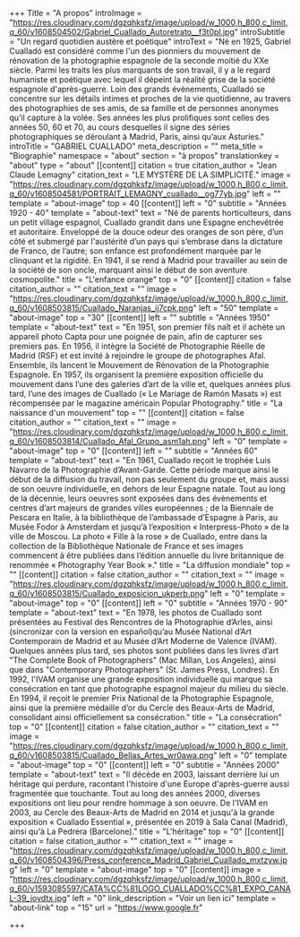 +++
Title = "A propos"
introImage = "https://res.cloudinary.com/dgzqhksfz/image/upload/w_1000,h_800,c_limit,q_60/v1608504502/Gabriel_Cuallado_Autoretrato__f3t0pl.jpg"
introSubtitle = "Un regard quotidien austère et poétique"
introText = "Né en 1925, Gabriel Cualladó est considéré comme l'un des pionniers du mouvement de rénovation de la photographie espagnole de la seconde moitié du XXe siècle. Parmi les traits les plus marquants de son travail, il y a le regard humaniste et poétique avec lequel il dépeint la réalité grise de la société espagnole d'après-guerre. Loin des grands événements, Cualladó se concentre sur les détails intimes et proches de la vie quotidienne, au travers des photographies de ses amis, de sa famille et de personnes anonymes qu’il capture à la volée. Ses années les plus prolifiques sont celles des années 50, 60 et 70, au cours desquelles il signe des séries photographiques se déroulant à Madrid, Paris, ainsi qu’aux Asturies."
introTitle = "GABRIEL CUALLADO"
meta_description = ""
meta_title = "Biographie"
namespace = "about"
section = "à propos"
translationkey = "about"
type = "about"
[[content]]
citation = true
citation_author = "Jean Claude Lemagny"
citation_text = "LE MYSTÈRE DE LA SIMPLICITÉ."
image = "https://res.cloudinary.com/dgzqhksfz/image/upload/w_1000,h_800,c_limit,q_60/v1608504581/PORTRAIT_LEMAGNY_cuallado__og77yb.jpg"
left = ""
template = "about-image"
top = 40
[[content]]
left = "0"
subtitle = "Années 1920 - 40"
template = "about-text"
text = "Né de parents horticulteurs, dans un petit village espagnol, Cuallado grandit dans une Espagne enchevêtrée et autoritaire. Enveloppé de la douce odeur des oranges de son père, d’un côté et submergé par l'austérité d’un pays qui s’embrase dans la dictature de Franco, de l’autre; son enfance est profondément marquée par le clinquant et la rigidité. En 1941, il se rend à Madrid pour travailler au sein de la société de son oncle, marquant ainsi le début de son aventure cosmopolite."
title = "L'enfance orange"
top = "0"
[[content]]
citation = false
citation_author = ""
citation_text = ""
image = "https://res.cloudinary.com/dgzqhksfz/image/upload/w_1000,h_800,c_limit,q_60/v1608503815/Cuallado_Naranjas_ij7cpk.png"
left = "50"
template = "about-image"
top = "30"
[[content]]
left = ""
subtitle = "Années 1950"
template = "about-text"
text = "En 1951, son premier fils naît et il achète un appareil photo Capta pour une poignée de pain, afin de capturer ses premiers pas. En 1956, il intègre la Société de Photographie Réelle de Madrid (RSF) et est invité à rejoindre le groupe de photographes Afal. Ensemble, ils lancent le Mouvement de Rénovation de la Photographie Espagnole. En 1957, ils organisent la première exposition officielle du mouvement dans l’une des galeries d’art de la ville et, quelques années plus tard, l’une des images de Cuallado (« Le Mariage de Ramón Masats ») est récompensée par le magazine américain Popular Photography."
title = "La naissance d'un mouvement"
top = ""
[[content]]
citation = false
citation_author = ""
citation_text = ""
image = "https://res.cloudinary.com/dgzqhksfz/image/upload/w_1000,h_800,c_limit,q_60/v1608503814/Cuallado_Afal_Grupo_asm1ah.png"
left = "0"
template = "about-image"
top = "0"
[[content]]
left = ""
subtitle = "Années 60"
template = "about-text"
text = "En 1961, Cuallado reçoit le trophée Luis Navarro de la Photographie d’Avant-Garde. Cette période marque ainsi le début de la diffusion du travail, non pas seulement du groupe et, mais aussi de son oeuvre individuelle, en dehors de leur Espagne natale. Tout au long de la décennie, leurs oeuvres sont exposées dans des évènements et centres d’art majeurs de grandes villes européennes ; de la Biennale de Pescara en Italie, à la bibliothèque de l’ambassade d’Espagne à Paris, au Musée Fodor à Amsterdam et jusqu’à l’exposition « Interpress-Photo » de la ville de Moscou. La photo « Fille à la rose » de Cuallado, entre dans la collection de la Bibliothèque Nationale de France et ses images commencent à être publiées dans l’édition annuelle du livre britannique de renommée « Photography Year Book »."
title = "La diffusion mondiale"
top = ""
[[content]]
citation = false
citation_author = ""
citation_text = ""
image = "https://res.cloudinary.com/dgzqhksfz/image/upload/w_1000,h_800,c_limit,q_60/v1608503815/Cuallado_exposicion_ukperb.png"
left = "0"
template = "about-image"
top = "0"
[[content]]
left = "0"
subtitle = "Années 1970 - 90"
template = "about-text"
text = "En 1978, les photos de Cuallado sont présentées au Festival des Rencontres de la Photographie d’Arles, ainsi (sincronizar con la version en español)qu’au Musée National d’Art Contemporain de Madrid et au Musée d’Art Moderne de Valence (IVAM). Quelques années plus tard, ses photos sont publiées dans les livres d’art \"The Complete Book of Photographers\" (Mac Millan, Los Angeles), ainsi que dans \"Contemporary Photographers\" (St. James Press, Londres). En 1992, l'IVAM organise une grande exposition individuelle qui marque sa consécration en tant que photographe espagnol majeur du milieu du siècle. En 1994, il reçoit le premier Prix National de la Photographie Espagnole, ainsi que la première médaille d’or du Cercle des Beaux-Arts de Madrid, consolidant ainsi officiellement sa consécration."
title = "La consécration"
top = "0"
[[content]]
citation = false
citation_author = ""
citation_text = ""
image = "https://res.cloudinary.com/dgzqhksfz/image/upload/w_1000,h_800,c_limit,q_60/v1608503815/Cuallado_Bellas_Artes_wr0awa.png"
left = "0"
template = "about-image"
top = "0"
[[content]]
left = "0"
subtitle = "Années 2000"
template = "about-text"
text = "Il décède en 2003, laissant derrière lui un héritage qui perdure, racontant l'histoire d'une Europe d'après-guerre aussi fragmentée que touchante. Tout au long des années 2000, diverses expositions ont lieu pour rendre hommage à son oeuvre. De l'IVAM en 2003, au Cercle des Beaux-Arts de Madrid en 2014 et jusqu'à la grande exposition « Cuallado Essential », présentée en 2019 à Sala Canal (Madrid), ainsi qu'à La Pedrera (Barcelone)."
title = "L'héritage"
top = "0"
[[content]]
citation = false
citation_author = ""
citation_text = ""
image = "https://res.cloudinary.com/dgzqhksfz/image/upload/w_1000,h_800,c_limit,q_60/v1608504396/Press_conference_Madrid_Gabriel_Cuallado_mxtzyw.jpg"
left = "0"
template = "about-image"
top = "0"
[[content]]
image = "https://res.cloudinary.com/dgzqhksfz/image/upload/w_1000,h_800,c_limit,q_60/v1593085597/CATA%CC%81LOGO_CUALLADO%CC%81_EXPO_CANAL-39_joydtx.jpg"
left = "0"
link_description = "Voir un lien ici"
template = "about-link"
top = "15"
url = "https://www.google.fr"

+++
